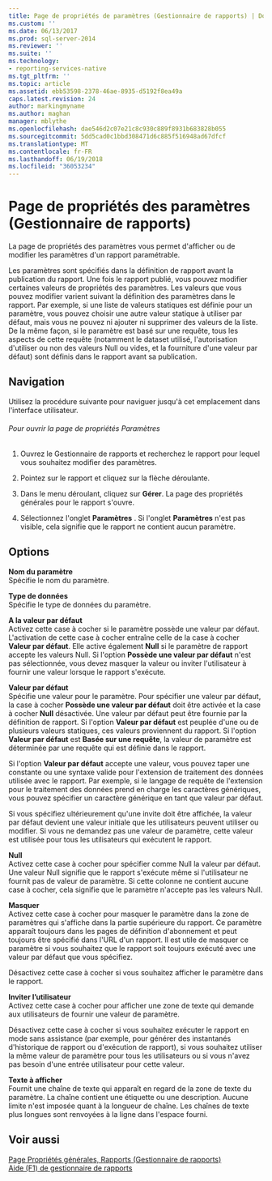 ```yaml
---
title: Page de propriétés de paramètres (Gestionnaire de rapports) | Documents Microsoft
ms.custom: ''
ms.date: 06/13/2017
ms.prod: sql-server-2014
ms.reviewer: ''
ms.suite: ''
ms.technology:
- reporting-services-native
ms.tgt_pltfrm: ''
ms.topic: article
ms.assetid: ebb53598-2378-46ae-8935-d5192f8ea49a
caps.latest.revision: 24
author: markingmyname
ms.author: maghan
manager: mblythe
ms.openlocfilehash: dae546d2c07e21c8c930c889f8931b683828b055
ms.sourcegitcommit: 5dd5cad0c1bbd308471d6c885f516948ad67dfcf
ms.translationtype: MT
ms.contentlocale: fr-FR
ms.lasthandoff: 06/19/2018
ms.locfileid: "36053234"
---
```

# <a name="parameters-properties-page-report-manager"></a>Page de propriétés des paramètres (Gestionnaire de rapports)
  La page de propriétés des paramètres vous permet d'afficher ou de modifier les paramètres d'un rapport paramétrable.  
  
 Les paramètres sont spécifiés dans la définition de rapport avant la publication du rapport. Une fois le rapport publié, vous pouvez modifier certaines valeurs de propriétés des paramètres. Les valeurs que vous pouvez modifier varient suivant la définition des paramètres dans le rapport. Par exemple, si une liste de valeurs statiques est définie pour un paramètre, vous pouvez choisir une autre valeur statique à utiliser par défaut, mais vous ne pouvez ni ajouter ni supprimer des valeurs de la liste. De la même façon, si le paramètre est basé sur une requête, tous les aspects de cette requête (notamment le dataset utilisé, l'autorisation d'utiliser ou non des valeurs Null ou vides, et la fourniture d'une valeur par défaut) sont définis dans le rapport avant sa publication.  
  
## <a name="navigation"></a>Navigation  
 Utilisez la procédure suivante pour naviguer jusqu'à cet emplacement dans l'interface utilisateur.  
  
###### <a name="to-open-the-parameters-properties-page"></a>Pour ouvrir la page de propriétés Paramètres  
  
1.  Ouvrez le Gestionnaire de rapports et recherchez le rapport pour lequel vous souhaitez modifier des paramètres.  
  
2.  Pointez sur le rapport et cliquez sur la flèche déroulante.  
  
3.  Dans le menu déroulant, cliquez sur **Gérer**. La page des propriétés générales pour le rapport s'ouvre.  
  
4.  Sélectionnez l'onglet **Paramètres** . Si l'onglet **Paramètres** n'est pas visible, cela signifie que le rapport ne contient aucun paramètre.  
  
## <a name="options"></a>Options  
 **Nom du paramètre**  
 Spécifie le nom du paramètre.  
  
 **Type de données**  
 Spécifie le type de données du paramètre.  
  
 **A la valeur par défaut**  
 Activez cette case à cocher si le paramètre possède une valeur par défaut. L'activation de cette case à cocher entraîne celle de la case à cocher **Valeur par défaut**. Elle active également **Null** si le paramètre de rapport accepte les valeurs Null. Si l'option **Possède une valeur par défaut** n'est pas sélectionnée, vous devez masquer la valeur ou inviter l'utilisateur à fournir une valeur lorsque le rapport s'exécute.  
  
 **Valeur par défaut**  
 Spécifie une valeur pour le paramètre. Pour spécifier une valeur par défaut, la case à cocher **Possède une valeur par défaut** doit être activée et la case à cocher **Null** désactivée. Une valeur par défaut peut être fournie par la définition de rapport. Si l'option **Valeur par défaut** est peuplée d'une ou de plusieurs valeurs statiques, ces valeurs proviennent du rapport. Si l'option **Valeur par défaut** est **Basée sur une requête**, la valeur de paramètre est déterminée par une requête qui est définie dans le rapport.  
  
 Si l'option **Valeur par défaut** accepte une valeur, vous pouvez taper une constante ou une syntaxe valide pour l'extension de traitement des données utilisée avec le rapport. Par exemple, si le langage de requête de l'extension pour le traitement des données prend en charge les caractères génériques, vous pouvez spécifier un caractère générique en tant que valeur par défaut.  
  
 Si vous spécifiez ultérieurement qu'une invite doit être affichée, la valeur par défaut devient une valeur initiale que les utilisateurs peuvent utiliser ou modifier. Si vous ne demandez pas une valeur de paramètre, cette valeur est utilisée pour tous les utilisateurs qui exécutent le rapport.  
  
 **Null**  
 Activez cette case à cocher pour spécifier comme Null la valeur par défaut. Une valeur Null signifie que le rapport s'exécute même si l'utilisateur ne fournit pas de valeur de paramètre. Si cette colonne ne contient aucune case à cocher, cela signifie que le paramètre n'accepte pas les valeurs Null.  
  
 **Masquer**  
 Activez cette case à cocher pour masquer le paramètre dans la zone de paramètres qui s'affiche dans la partie supérieure du rapport. Ce paramètre apparaît toujours dans les pages de définition d'abonnement et peut toujours être spécifié dans l'URL d'un rapport. Il est utile de masquer ce paramètre si vous souhaitez que le rapport soit toujours exécuté avec une valeur par défaut que vous spécifiez.  
  
 Désactivez cette case à cocher si vous souhaitez afficher le paramètre dans le rapport.  
  
 **Inviter l’utilisateur**  
 Activez cette case à cocher pour afficher une zone de texte qui demande aux utilisateurs de fournir une valeur de paramètre.  
  
 Désactivez cette case à cocher si vous souhaitez exécuter le rapport en mode sans assistance (par exemple, pour générer des instantanés d'historique de rapport ou d'exécution de rapport), si vous souhaitez utiliser la même valeur de paramètre pour tous les utilisateurs ou si vous n'avez pas besoin d'une entrée utilisateur pour cette valeur.  
  
 **Texte à afficher**  
 Fournit une chaîne de texte qui apparaît en regard de la zone de texte du paramètre. La chaîne contient une étiquette ou une description. Aucune limite n'est imposée quant à la longueur de chaîne. Les chaînes de texte plus longues sont renvoyées à la ligne dans l'espace fourni.  
  
## <a name="see-also"></a>Voir aussi  
 [Page Propriétés générales, Rapports &#40;Gestionnaire de rapports&#41;](../../2014/reporting-services/general-properties-page-reports-report-manager.md)   
 [Aide (F1) de gestionnaire de rapports](../../2014/reporting-services/report-manager-f1-help.md)  
  
  